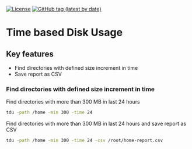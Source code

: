[![License](https://img.shields.io/github/license/spetr/tdu)](https://github.com/spetr/tdu/blob/main/LICENSE)
[![GitHub tag (latest by date)](https://img.shields.io/github/v/tag/spetr/tdu?label=latest%20release)](https://github.com/spetr/tdu/releases/latest)

# Time based Disk Usage

## Key features

- Find directories with defined size increment in time
- Save report as CSV

### Find directories with defined size increment in time

Find directories with more than 300 MB in last 24 hours

```bash
tdu -path /home -min 300 -time 24
```

Find directories with more than 300 MB in last 24 hours and save report as CSV

```bash
tdu -path /home -min 300 -time 24 -csv /root/home-report.csv
```
